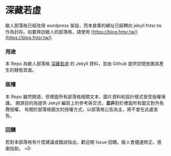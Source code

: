 # 深藏若虛

敝人部落格已經改用 wordpress 架設，而本倉庫的網址已經轉向 jekyll.fntsr.tw 作為封存。如要拜訪敝人的部落格，請使用 [https://blog.fntsr.tw/](https://blog.fntsr.tw/)

### 用途

本 Repo 為敝人部落格 [深藏若虛](http://jekyll.fntsr.tw/) 的 Jekyll 資料，並由 Github 提供空間放置其產生的靜態頁面。

### 版權

本 Repo 雖然開源，但裡面所有部落格相關文本、圖片資料和設計樣式皆受版權保護。
開源目的為提供 Jekyll 編寫上的參考與交流，**並非**對於裡面所有圖文對外免費授權。
有關於部落格圖文的授權方式，以部落格公告為主，將不會在此處宣告。

### 回饋

若對本部落格有什麼建議或錯誤指出，歡迎開 Issue 回饋。敝人會儘速修正。感謝協助。 =D
